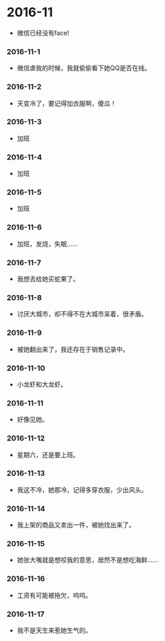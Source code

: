 # 2016-11
* 微信已经没有face!

### 2016-11-1
* 微信虐我的时候，我就偷偷看下她QQ是否在线。

### 2016-11-2
* 天变冷了，要记得加衣服啊，傻瓜！

### 2016-11-3
* 加班

### 2016-11-4
* 加班

### 2016-11-5
* 加班

### 2016-11-6
* 加班，发烧，失眠……

### 2016-11-7
* 我想去给她买蛇果了。

### 2016-11-8
* 讨厌大城市，却不得不在大城市呆着，很矛盾。

### 2016-11-9
* 被她翻出来了，我还存在于销售记录中。

### 2016-11-10
* 小龙虾和大龙虾。

### 2016-11-11
* 好像见她。

### 2016-11-12
* 星期六，还是要上班。

### 2016-11-13
* 我这不冷，她那冷，记得多穿衣服，少出风头。

### 2016-11-14
* 我上架的商品又卖出一件，被她找出来了。

### 2016-11-15
* 她张大嘴就是想咬我的意思，居然不是想吃海鲜……

### 2016-11-16
* 工资有可能被拖欠，呜呜。

### 2016-11-17
* 我不是天生来惹她生气的。
